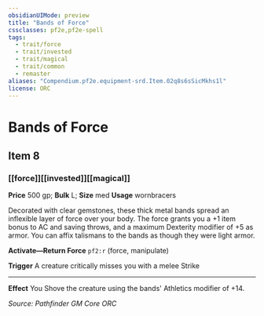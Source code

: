 ```yaml
---
obsidianUIMode: preview
title: "Bands of Force"
cssclasses: pf2e,pf2e-spell
tags:
  - trait/force
  - trait/invested
  - trait/magical
  - trait/common
  - remaster
aliases: "Compendium.pf2e.equipment-srd.Item.02q8s6sSicMkhs1l"
license: ORC
---
```

# Bands of Force
## Item 8
### [[force]][[invested]][[magical]]


**Price** 500 gp; 
**Bulk** L; **Size** med
**Usage** wornbracers

Decorated with clear gemstones, these thick metal bands spread an inflexible layer of force over your body. The force grants you a +1 item bonus to AC and saving throws, and a maximum Dexterity modifier of +5 as armor. You can affix talismans to the bands as though they were light armor.

**Activate—Return Force** `pf2:r` (force, manipulate)

**Trigger** A creature critically misses you with a melee Strike

* * *

**Effect** You Shove the creature using the bands' Athletics modifier of +14.

*Source: Pathfinder GM Core*
*ORC*